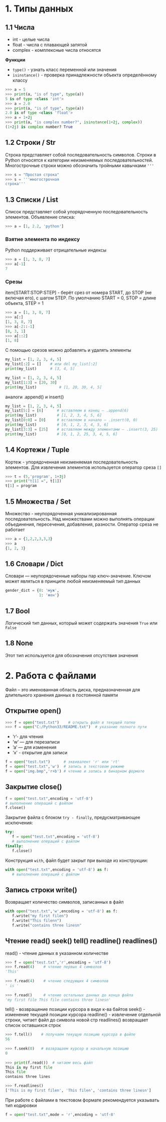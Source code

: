 # 1. Типы данных

## 1.1 Числа
* int - целые числа
* float - числа с плавающей запятой
* complex - комплексные числа относятся

**Функции** 
* `type()` - узнать класс переменной или значения
* `isinstance()` - проверка принадлежности объекта определённому классу

```python
>>> a = 5
>>> print(a, "is of type", type(a))
5 is of type <class 'int'>
>>> a = 2.0
>>> print(a, "is of type", type(a))
2.0 is of type <class 'float'>
>>> a = 1+2j
>>> print(a, "is complex number?", isinstance(1+2j, complex))
(1+2j) is complex number? True
```
## 1.2 Строки / Str
Строка представляет собой последовательность символов. Строки в Python относятся к категории неизменяемых последовательностей. Многострочные строки можно обозначить тройными кавычками `'''`
```python
>>> s = "Простая строка"
>>> s = '''многострочная
строка'''
```
## 1.3 Списки / List
Список представляет собой упорядоченную последовательность элементов. Объявление списка:
```python
>>> a = [1, 2.2, 'python']
```
### Взятие элемента по индексу
Python поддерживает отрицательные индексы
```python
>>> a = [1, 3, 8, 7]
>>> a[-1]
7
```
### Срезы
item[START:STOP:STEP] - берёт срез от номера START, до STOP (не включая его), с шагом STEP. По умолчанию START = 0, STOP = длине объекта, STEP = 1
```python
>>> a = [1, 3, 8, 7]
>>> a[:]            
[1, 3, 8, 7]
>>> a[-2::-1]       
[8, 3, 1]
>>> a[::2]          
[1, 8]
```
С помощью срезов можно добавлять и удалять элементы
```python
my_list = [1, 2, 3, 4, 5]
my_list[:2] = []    # или del my_list[:2]
print(my_list)      # [3, 4, 5]
```
```python
my_list = [1, 2, 3, 4, 5]
my_list[1:3] = [20, 30]
print(my_list)          # [1, 20, 30, 4, 5]
```
аналоги .append() и insert()
```python
my_list = [1, 2, 3, 4, 5]
my_list[5:] = [6]      # вставляем в конец — .append(6)
print(my_list)         # [1, 2, 3, 4, 5, 6]
my_list[0:0] = [0]     # вставляем в начало — .insert(0, 0)
print(my_list)         # [0, 1, 2, 3, 4, 5, 6]
my_list[3:3] = [25]    # вставляем между элементами — .insert(3, 25)
print(my_list)         # [0, 1, 2, 25, 3, 4, 5, 6]
```
## 1.4 Кортежи / Tuple
Кортеж - упорядоченная неизменяемая последовательность элементов. Для извлечения элементов используется оператор среза `[]`
```python
>>> t = (5,'program', 1+3j)
>>> print("t[1] =", t[1])    
t[1] = program
```
## 1.5 Множества / Set
Множество - неупорядоченная уникализированная последовательность. Над множествами можно выполнять операции объединения, пересечения, добавления, разности. Оператор среза не работает
```python
>>> a = {1,2,2,3,3,3}
>>> a
{1, 2, 3}
```
## 1.6 Словари / Dict
Словари — неупорядоченные наборы пар ключ-значение. Ключом может являться в принципе любой неизменяемый тип данных
```python
gender_dict = {0: 'муж',
               1: 'жен'}
```

## 1.7 Bool
Логический тип данных, который может содержать значения `True` или `False`
## 1.8 None
Этот тип используется для обозначения отсутствия значения
# 2. Работа с файлами
Файл – это именованная область диска, предназначенная для длительного хранения данных в постоянной памяти
## Открытие open()
``` python
>>> f = open("test.txt")    # открыть файл в текущей папке
>>> f = open("C:/Python33/README.txt")  # указание полного пути
```
* ‘r’- для чтения
* ’w’  — для перезаписи
* ’a’ — для изменения
* ‘x’ - открытие для записи
``` python
f = open("test.txt")      # эквивалент 'r' или 'rt'
f = open("test.txt",'w')  # запись в текстовом режиме
f = open("img.bmp",'r+b') # чтение и запись в бинарном формате
```
## Закрытие close()
```python
f = open("test.txt",encoding = 'utf-8')
# выполнение операций с файлом
f.close()
```
Закрытие файла с блоком `try - finally`, предусматривающее исключения:
```python
try:
   f = open("test.txt",encoding = 'utf-8')
   # выполнение операций с файлом
finally:
   f.close() 
```
Конструкция `with`, файл будет закрыт при выходе из конструкции:
```python
with open("test.txt",encoding = 'utf-8') as f:
   # выполнение операций с файлом
```
## Запись строки write()
Возвращает количество символов, записанных в файл
```python
with open("test.txt",'w',encoding = 'utf-8') as f:
   f.write("my first filen")
   f.write("This filenn")
   f.write("contains three linesn"
```
## Чтение read() seek() tell() readline() readlines()
read() - чтение данных в указанном количестве
```python
>>> f = open("test.txt",'r',encoding = 'utf-8')
>>> f.read(4)    # чтение первых 4 символов
'This'
 
>>> f.read(4)    # чтение следующих 4 символов
' is '
 
>>> f.read()     # чтение остальных данных до конца файла
'my first file This file contains three linesn'
```
tell() - возвращение позиции курсора в виде к-ва байтов
seek() - изменение текущей позиции курсора
readline() - извлечение отдельной строки, читает файл до символа новой стр
readlines() возвращает список оставшихся строк
```python
>>> f.tell()    # получаем текущую позицию курсора в файле
56
 
>>> f.seek(0)   # возвращаем курсор в начальную позицию
0
 
>>> print(f.read())  # читаем весь файл
This is my first file
This file
contains three lines

>>> f.readlines()
['This is my first filen', 'This filen', 'contains three linesn']
```
 При работе с файлами в текстовом формате рекомендуется указывать тип кодировки
 ```python
f = open("test.txt",mode = 'r',encoding = 'utf-8'  
```
